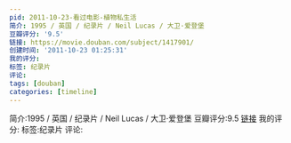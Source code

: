 ```yaml
---
pid: 2011-10-23-看过电影-植物私生活
简介: 1995 / 英国 / 纪录片 / Neil Lucas / 大卫·爱登堡
豆瓣评分: '9.5'
链接: https://movie.douban.com/subject/1417901/
创建时间: '2011-10-23 01:25:31'
我的评分:
标签: 纪录片
评论:
tags: [douban]
categories: [timeline]
---
```

简介:1995 / 英国 / 纪录片 / Neil Lucas / 大卫·爱登堡
豆瓣评分:9.5
[链接](https://movie.douban.com/subject/1417901/)
我的评分:
标签:纪录片
评论:
